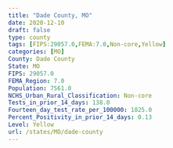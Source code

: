 ```yaml
---
title: "Dade County, MO"
date: 2020-12-10
draft: false
type: county
tags: [FIPS:29057.0,FEMA:7.0,Non-core,Yellow]
categories: [MO]
County: Dade County
State: MO
FIPS: 29057.0
FEMA_Region: 7.0
Population: 7561.0
NCHS_Urban_Rural_Classification: Non-core
Tests_in_prior_14_days: 138.0
Fourteen_day_test_rate_per_100000: 1825.0
Percent_Positivity_in_prior_14_days: 0.13
Level: Yellow
url: /states/MO/dade-county
---
```



